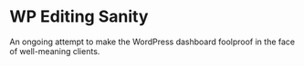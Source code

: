 # WP Editing Sanity

An ongoing attempt to make the WordPress dashboard foolproof in the face of well-meaning clients.
